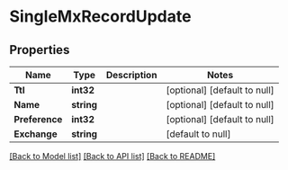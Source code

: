 # SingleMxRecordUpdate

## Properties
Name | Type | Description | Notes
------------ | ------------- | ------------- | -------------
**Ttl** | **int32** |  | [optional] [default to null]
**Name** | **string** |  | [optional] [default to null]
**Preference** | **int32** |  | [optional] [default to null]
**Exchange** | **string** |  | [default to null]

[[Back to Model list]](../README.md#documentation-for-models) [[Back to API list]](../README.md#documentation-for-api-endpoints) [[Back to README]](../README.md)



